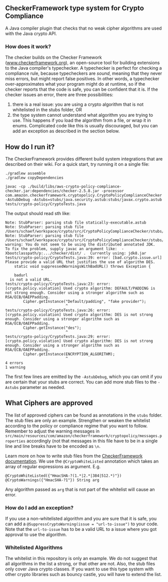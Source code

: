 ## CheckerFramework type system for Crypto Compliance

A Java compiler plugin that checks that no weak cipher algorithms are used with the Java crypto API.

### How does it work?

The checker builds on the Checker Framework (www.checkerframework.org), an open-source tool for building extensions to
the Java compiler's typechecker. A typechecker is perfect for checking a compliance rule, because typecheckers are
*sound*, meaning that they never miss errors, but might report false positives. In other words, a typechecker
over-approximates what your program might do at runtime, so if the checker reports that the code is safe, you can be
confident that it is. If the checker issues an error, there are three possibilities:

1. there is a real issue: you are using a crypto algorithm that is not whitelisted in the stubs folder, OR
2. the type system cannot understand what algorithm you are trying to use. This happens if you load the algorithm
from a file, or wrap it in enums. Complicated code like this is usually discouraged, but you can add an exception as
described in the section below.

## How do I run it?

The CheckerFramework provides different build system integrations that are described on their wiki. For a quick start, try running it on a single file:

```
./gradlew assemble
./gradlew copyDependencies

javac -cp ./build/libs/aws-crypto-policy-compliance-checker.jar:dependencies/checker-2.5.8.jar -processor com.amazon.checkerframework.cryptopolicy.CryptoPolicyComplianceChecker -AstubDebug -Astubs=stubs/java.security.astub:stubs/javax.crypto.astub tests/crypto-policy/CryptoTests.java
```

The output should read sth like:

```
Note: StubParser: parsing stub file statically-executable.astub
Note: StubParser: parsing stub file /Users/schaef/workspace/crypto/src/CryptoPolicyComplianceChecker/stubs/java.security.astub
Note: StubParser: parsing stub file /Users/schaef/workspace/crypto/src/CryptoPolicyComplianceChecker/stubs/javax.crypto.astub
warning: You do not seem to be using the distributed annotated JDK.  To fix the problem, supply javac an argument like:  -Xbootclasspath/p:.../checker/dist/ .  Currently using: jdk8.jar
tests/crypto-policy/CryptoTests.java:39: error: [bad.crypto.issue.url] Please provide a valid URL that justifies the use of algorithm DES.
    static void suppressedWarningsWithBadURL() throws Exception {
                ^
  	badurl
  is not a valid URL.
tests/crypto-policy/CryptoTests.java:23: error: [crypto.policy.violation] Used crypto algorithm: DEFAULT/PADDING is not strong enough. Consider using a stronger algorithm such as RSA/ECB/OAEPPadding.
        Cipher.getInstance("Default/padding", "fake provider");
                           ^
tests/crypto-policy/CryptoTests.java:26: error: [crypto.policy.violation] Used crypto algorithm: DES is not strong enough. Consider using a stronger algorithm such as RSA/ECB/OAEPPadding.
        Cipher.getInstance("des");
                           ^
tests/crypto-policy/CryptoTests.java:29: error: [crypto.policy.violation] Used crypto algorithm: DES is not strong enough. Consider using a stronger algorithm such as RSA/ECB/OAEPPadding.
        Cipher.getInstance(ENCRYPTION_ALGORITHM);
                           ^
4 errors
1 warning

```

The first few lines are emitted by the `-AstubDebug`, which you can omit if you are certain that your stubs are
correct.
You can add more stub files to the `-Astubs` parameter as needed.

## What Ciphers are approved
The list of approved ciphers can be found as annotations in the `stubs` folder. The stub files are only an example.
Strengthen or weaken the whitelist according to the policy or compliance regime that you want to follow.
Remember to adjust the warning messages in `src/main/resources/com/amazon/checkerframework/cryptopolicy/messages.properties`
accordingly (not that messages in this file have to be in a single line and line breaks have to be encoded as `\n`.

Learn more on how to write stub files
from the [CheckerFramework documentation](https://checkerframework.org/manual/#stub). We use the
`@CryptoWhiteListed` annotation which takes an array of regular expressions as argument. E.g.

```
@CryptoWhiteListed({"HmacSHA-?(1.*|2.*|384|512.*)"}) @CryptoWarnings({"HmacSHA-?1"}) String arg
```

Any algorithm passed as `arg` that is not part of the whitelist will cause an error.

### How do I add an exception?

If you use a non-whitelisted algorithm and you are sure that it is safe, you can add
a `@SuppressCryptoWarning(issue = "url-to-issue")` to your code. Note that the `url-to-issue` has to be
a valid URL to a issue where you got approval to use the algorithm.


### Whitelisted Algorithms
The whitelist in this repository is only an example. We do not suggest that all algorithms in the list a strong, or
that other are not. Also, the stub files only cover Java crypto classes. If you want to use this type system with
other crypto libraries such as bouncy castle, you will have to extend the list.
